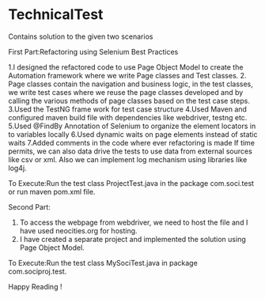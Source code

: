 # TechnicalTest
Contains solution to the given two scenarios

First Part:Refactoring using Selenium Best Practices

1.I designed the refactored code to use Page Object Model to create the Automation framework where we write Page classes and Test classes.
2. Page classes contain the navigation and business logic, in the test classes, we write test cases where we reuse the page classes developed and by calling the various methods of page classes based on the test case steps.
3.Used the TestNG frame work for test case structure
4.Used Maven and configured maven build file with dependencies like webdriver, testng etc.
5.Used @FindBy Annotation of Selenium to organize the element locators in to variables locally
6.Used dynamic waits on page elements instead of static waits
7.Added comments in the code where ever refactoring is made
If time permits, we can also data drive the tests to use data from external sources like csv or xml. Also we can implement log mechanism using libraries like log4j. 

To Execute:Run the test class ProjectTest.java in the package com.soci.test or run maven pom.xml file. 


Second Part:
1. To access the webpage from webdriver, we need to host the file and I have used neocities.org for hosting. 
2. I have created a separate project and implemented the solution using Page Object Model. 

To Execute:Run the test class MySociTest.java  in package com.sociproj.test.

Happy Reading !
